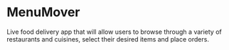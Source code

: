 # MenuMover
Live food delivery app that will allow users to browse through a variety of restaurants and cuisines,  select their desired items and place orders. 
